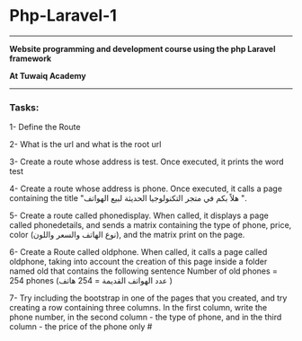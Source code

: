 # Php-Laravel-1
-- -----
**Website programming and development course using the php Laravel framework**

**At Tuwaiq Academy**
-- -----
### Tasks:
1- Define the Route

2- What is the url and what is the root url

3- Create a route whose address is test. Once executed, it prints the word test

4- Create a route whose address is phone. Once executed, it calls a page containing the title "هلاً بكم في متجر التكنولوجيا الحديثة لبيع الهواتف ".

5- Create a route called phonedisplay. When called, it displays a page called phonedetails, and sends a matrix containing the type of phone, price, color (نوع الهاتف والسعر واللون), and the matrix print on the page.

6- Create a Route called oldphone. When called, it calls a page called oldphone, taking into account the creation of this page inside a folder named old that contains the following sentence
Number of old phones = 254 phones (عدد الهواتف القديمة = 254 هاتف )

7- Try including the bootstrap in one of the pages that you created, and try creating a row containing three columns. In the first column, write the phone number, in the second column - the type of phone, and in the third column - the price of the phone only #
